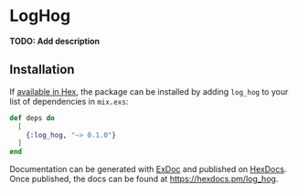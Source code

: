 # LogHog

**TODO: Add description**

## Installation

If [available in Hex](https://hex.pm/docs/publish), the package can be installed
by adding `log_hog` to your list of dependencies in `mix.exs`:

```elixir
def deps do
  [
    {:log_hog, "~> 0.1.0"}
  ]
end
```

Documentation can be generated with [ExDoc](https://github.com/elixir-lang/ex_doc)
and published on [HexDocs](https://hexdocs.pm). Once published, the docs can
be found at <https://hexdocs.pm/log_hog>.


